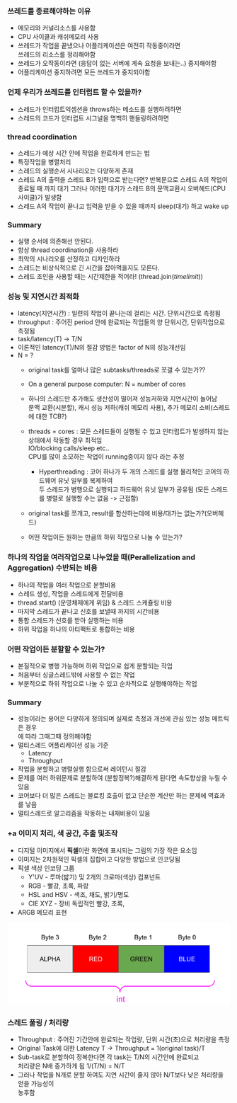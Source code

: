 ### 쓰레드를 종료해야하는 이유
- 메모리와 커널리소스를 사용함
- CPU 사이클과 캐쉬메모리 사용
- 쓰레드가 작업을 끝냈으나 어플리케이션은 여전히 작동중이라면  
쓰레드의 리소스를 정리해야함
- 쓰레드가 오작동이라면 (응답이 없는 서버에 계속 요청을 보내는..) 중지해야함
- 어플리케이션 중지하려면 모든 쓰레드가 중지되야함
 
### 언제 우리가 쓰레드를 인터럽트 할 수 있을까?

- 스레드가 인터럽트익셉션을 throws하는 메소드를 실행하려하면
- 스레드의 코드가 인터럽트 시그널을 명백히 핸들링하려하면

### thread coordination
- 스레드가 예상 시간 안에 작업을 완료하게 만드는 법
- 특정작업을 병렬처리 
- 스레드의 실행순서 시나리오는 다양하게 존재
- 스레드 A의 출력을 스레드 B가 입력으로 받는다면? 반복문으로 스레드 A의 작업이  
종료될 때 까지 대기 그러나 이러한 대기가 스레드 B의 문맥교환시 오버헤드(CPU 사이클)가 발생함
- 스레드 A의 작업이 끝나고 입력을 받을 수 있을 때까지 sleep(대기) 하고 wake up

### Summary 
- 실행 순서에 의존해선 안된다.
- 항상 thread coordination을 사용하라
- 최악의 시나리오를 산정하고 디자인하라
- 스레드는 비상식적으로 긴 시간을 잡아먹을지도 모른다.
- 스레드 조인을 사용할 때는 시간제한을 적어라! (thread.join(*timelimit*))

### 성능 및 지연시간 최적화
- latency(지연시간) : 일련의 작업이 끝나는데 걸리는 시간. 단위시간으로 측정됨
- throughput : 주어진 period 안에 완료되는 작업들의 양 단위시간, 단위작업으로 측정됨
- task/latency(T) -> T/N  
- 이론적인 latency(T)/N의 절감 방법은 factor of N의 성능개선임
- N = ?
  - original task를 얼마나 많은 subtasks/threads로 쪼갤 수 있는가??
  - On a general purpose computer: N = number of cores
  - 하나의 스레드만 추가해도 생산성이 떨어져 성능저하와 지연시간이 늘어남  
  문맥 교환(시분할), 캐시 성능 저하(캐쉬 메모리 사용), 추가 메모리 소비(스레드에 대한 TCB?)
  - threads = cores : 모든 스레드들이 실행될 수 있고 인터럽트가 발생하지 않는 상태에서 작동할 경우 최적임  
  IO/blocking calls/sleep  etc..   
  CPU를 많이 소모하는 작업이 running중이지 않다 라는 추정
    - Hyperthreading : 코어 하나가 두 개의 스레드를 실행 물리적인 코어의 하드웨어 유닛 일부를 복제하여  
    두 스레드가 병행으로 실행되고 하드웨어 유닛 일부가 공유됨 (모든 스레드를 병렬로 실행할 수는 없음 -> 근접함)
  
  - original task를 쪼개고, result를 합산하는데에 비용/대가는 없는가?(오버헤드)
  - 어떤 작업이든 원하는 만큼의 하위 작업으로 나눌 수 있는가?

### 하나의 작업을 여러작업으로 나누었을 때(Perallelization and Aggregation) 수반되는 비용

- 하나의 작업을 여러 작업으로 분할비용
- 스레드 생성, 작업을 스레드에게 전달비용
- thread.start() (운영체제에게 위임) & 스레드 스케쥴링 비용
- 마지막 스레드가 끝나고 신호를 보낼때 까지의 시간비용
- 통합 스레드가 신호를 받아 실행하는 비용
- 하위 작업을 하나의 아티팩트로 통합하는 비용

### 어떤 작업이든 분할할 수 있는가?

- 본질적으로 병행 가능하며 하위 작업으로 쉽게 분할되는 작업
- 처음부터 싱글스레드밖에 사용할 수 없는 작업
- 부분적으로 하위 작업으로 나눌 수 있고 순차적으로 실행해야하는 작업

### Summary 
- 성능이라는 용어은 다양하게 정의되며 실제로 측정과 개선에 관심 있는 성능 메트릭은 경우  
에 따라 그때그때 정의해야함
- 멀티스레드 어플리케이션 성능 기준
  - Latency
  - Throughput
- 작업을 분할하고 병렬실행 함으로써 레이턴시 절감
- 문제를 여러 하위문제로 분할하여 (분할정복?)해결하게 된다면 속도향상을 누릴 수 있음
- 코어보다 더 많은 스레드는 블로킹 호출이 없고 단순한 계산만 하는 문제에 역효과를 낳음
- 멀티스레드로 알고리즘을 작동하는 내재비용이 있음

### +a 이미지 처리, 색 공간, 추출 및조작
- 디지털 이미지에서 **픽셀**이란 화면에 표시되는 그림의 가장 작은 요소임
- 이미지는 2차원적인 픽셀의 집합이고 다양한 방법으로 인코딩됨
- 픽셀 색상 인코딩 그룹 
  - Y'UV - 루마(밟기) 및 2개의 크로마(색상) 컴포넌트
  - RGB - 빨강, 초록, 파랑
  - HSL and HSV - 색조, 채도, 밝기/명도
  - CIE XYZ - 장비 독립적인 빨강, 초록,
- ARGB 메모리 표현

![이미지](./resources/화면%20캡처%202023-01-14%20131428.png)

### 스레드 풀링 / 처리량

- Throughput : 주어진 기간안에 완료되는 작업량, 단위 시간(초)으로 처리량을 측정
- Original Task에 대한 Latency T -> Throughput = 1(original task)/T
- Sub-task로 분할하여 정복한다면 각 task는 T/N의 시간안에 완료되고  
처리량은 N배 증가하게 됨 1/(T/N) = N/T 
- 그러나 작업을 N개로 분할 하여도 지연 시간이 줄지 않아 N/T보다 낮은 처리량을 얻을 가능성이  
농후함

